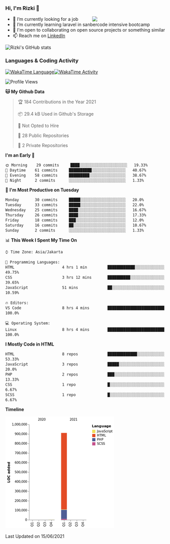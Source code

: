 ### Hi, I'm Rizki 👋

<img align='right' src="https://media1.giphy.com/media/f6hnhHkks8bk4jwjh3/giphy.gif" width="230">

- 🔭 I’m currently looking for a job
- 🌱 I’m currently learning laravel in sanbercode intensive bootcamp
- 👯 I'm open to collaborating on open source projects or something similar
- 📫 Reach me on [LinkedIn](https://www.linkedin.com/in/emrizki/)

![Rizki's GitHub stats](https://github-readme-stats.vercel.app/api?username=emrizki&show_icons=true&theme=dark)

### Languages & Coding Activity

<a href="https://wakatime.com/@923b2fa8-14f8-47e0-8b7a-54d94f1cb4aa"><img alt="WakaTime Language" src="https://wakatime.com/share/@923b2fa8-14f8-47e0-8b7a-54d94f1cb4aa/1275a3db-9378-4a5b-8222-805e1c5535b5.svg" aligh="center" width="50%"/></a><a href="https://wakatime.com/@923b2fa8-14f8-47e0-8b7a-54d94f1cb4aa"><img alt="WakaTime Activity" src="https://wakatime.com/share/@923b2fa8-14f8-47e0-8b7a-54d94f1cb4aa/e690d227-e7db-4fbc-8ec9-89646f15071f.svg" aligh="center" width="50%"/></a>

<!--START_SECTION:waka-->
![Profile Views](http://img.shields.io/badge/Profile%20Views-0-blue)

**🐱 My Github Data** 

> 🏆 184 Contributions in the Year 2021
 > 
> 📦 29.4 kB Used in Github's Storage 
 > 
> 🚫 Not Opted to Hire
 > 
> 📜 28 Public Repositories 
 > 
> 🔑 2 Private Repositories  
 > 
**I'm an Early 🐤** 

```text
🌞 Morning    29 commits     ████░░░░░░░░░░░░░░░░░░░░░   19.33% 
🌆 Daytime    61 commits     ██████████░░░░░░░░░░░░░░░   40.67% 
🌃 Evening    58 commits     █████████░░░░░░░░░░░░░░░░   38.67% 
🌙 Night      2 commits      ░░░░░░░░░░░░░░░░░░░░░░░░░   1.33%

```
📅 **I'm Most Productive on Tuesday** 

```text
Monday       30 commits     █████░░░░░░░░░░░░░░░░░░░░   20.0% 
Tuesday      33 commits     █████░░░░░░░░░░░░░░░░░░░░   22.0% 
Wednesday    25 commits     ████░░░░░░░░░░░░░░░░░░░░░   16.67% 
Thursday     26 commits     ████░░░░░░░░░░░░░░░░░░░░░   17.33% 
Friday       18 commits     ███░░░░░░░░░░░░░░░░░░░░░░   12.0% 
Saturday     16 commits     ██░░░░░░░░░░░░░░░░░░░░░░░   10.67% 
Sunday       2 commits      ░░░░░░░░░░░░░░░░░░░░░░░░░   1.33%

```


📊 **This Week I Spent My Time On** 

```text
⌚︎ Time Zone: Asia/Jakarta

💬 Programming Languages: 
HTML                     4 hrs 1 min         ████████████░░░░░░░░░░░░░   49.75% 
CSS                      3 hrs 12 mins       ██████████░░░░░░░░░░░░░░░   39.65% 
JavaScript               51 mins             ██░░░░░░░░░░░░░░░░░░░░░░░   10.59%

🔥 Editors: 
VS Code                  8 hrs 4 mins        █████████████████████████   100.0%

💻 Operating System: 
Linux                    8 hrs 4 mins        █████████████████████████   100.0%

```

**I Mostly Code in HTML** 

```text
HTML                     8 repos             █████████████░░░░░░░░░░░░   53.33% 
JavaScript               3 repos             █████░░░░░░░░░░░░░░░░░░░░   20.0% 
PHP                      2 repos             ███░░░░░░░░░░░░░░░░░░░░░░   13.33% 
CSS                      1 repo              █░░░░░░░░░░░░░░░░░░░░░░░░   6.67% 
SCSS                     1 repo              █░░░░░░░░░░░░░░░░░░░░░░░░   6.67%

```


**Timeline**

![Chart not found](https://raw.githubusercontent.com/emrizki/emrizki/main/charts/bar_graph.png) 


 Last Updated on 15/06/2021
<!--END_SECTION:waka-->
<!--
**emrizki/emrizki** is a ✨ _special_ ✨ repository because its `README.md` (this file) appears on your GitHub profile.

Here are some ideas to get you started:

- 🔭 I’m currently working on ...
- 🌱 I’m currently learning ...
- 👯 I’m looking to collaborate on ...
- 🤔 I’m looking for help with ...
- 💬 Ask me about ...
- 📫 How to reach me: ...
- 😄 Pronouns: ...
- ⚡ Fun fact: ...
-->
